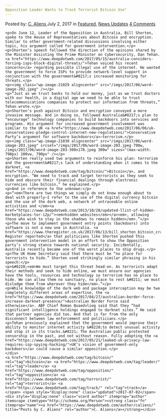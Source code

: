 ```yaml
---
Opposition Leader Wants to Track Terrorist Bitcoin Use"
---
```

<article class="post-listing post-21025 post type-post status-publish format-standard has-post-thumbnail hentry  tag-bitcoin tag-leader tag-opposition tag-terrorist tag-track">
    <div class="post-inner">
        <span>Posted by: <a href="https://www.deepdotweb.com/author/caliens/" title="">C. Aliens </a></span>
    <span>July 2, 2017</span>
    <span>in <a href="https://www.deepdotweb.com/category/deepdot-news/" rel="category tag">Featured</a>, <a href="https://www.deepdotweb.com/category/news-updates/" rel="category tag">News Updates</a></span>
    <span><a href="https://www.deepdotweb.com/2017/07/02/opposition-leader-wants-track-terrorist-bitcoin-use/#comments">4 Comments</a></span>
    </p>
    <div class="clear"></div>
    
    <p>On June 12, Leader of the Opposition in Australia, Bill Shorten, spoke to the House of Representatives about Bitcoin and encryption. Similar to other government-related discussions involving either topic, his argument called for government intervention.</p>
    <p>Shorten’s speech followed the direction of the opinions shared by the Minister Assisting the Prime Minister on Cybersecurity, Dan Tehan. <a href="https://www.deepdotweb.com/2017/05/15/australia-considers-forcing-isps-block-digital-threats/">Tehan voiced his recent concerns</a> regarding possible illegal use of the internet. He wanted the government to force ISPs to provide network-level support in conjunction with the government&#8217;s increased monitoring for threats.</p>
    <p><img class="wp-image-21029 aligncenter" src="/imgs/2017/06/word-image-202.jpeg" /></p>
    <p>“Just as we trust banks to hold our money, just as we trust doctors with our health, in a digital age we need to be able to trust telecommunications companies to protect our information from threats,” Tehan wrote.</p>
    <p>Shorten’s push against Bitcoin and encryption conveyed a more invasive message. And in doing so, followed Australia&#8217;s plan to “encourage” technology companies to build backdoors into services and programs. His argument for increased government involvement was similar to the UK <a href="https://www.deepdotweb.com/2017/06/06/uk-conservatives-pledge-control-internet-new-regulations/">Conservative Party’s argument for software backdoors</a>—terrorism.</p>
    <p><img class="wp-image-21030 aligncenter" src="/imgs/2017/06/word-image-203.jpeg" srcset="/imgs/2017/06/word-image-203.jpeg 790w, /imgs/2017/06/word-image-203-300x178.jpeg 300w" sizes="(max-width: 790px) 100vw, 790px" /></p>
    <p>Shorten really used two arguments to reinforce his plan: terrorism and the government&#8217;s lack of understanding when it comes to the darknet, <a href="https://www.deepdotweb.com/tag/bitcoin/">Bitcoin</a>, and encryption. “We need to track and target terrorists as they seek to hide and obscure their financial dealings through electronic currencies like bitcoin,” he explained.</p>
    <p>And in reference to the unknown:</p>
    <p>“<em>There are two things we simply do not know enough about to deal with properly—I refer to the use of the digital currency bitcoin and the use of the dark web, a network of untraceable online activities and </em><a href="https://www.deepdotweb.com/2013/10/28/updated-llist-of-hidden-marketplaces-tor-i2p/"><em>hidden websites</em></a><em>, allowing those who wish to stay in the shadows to remain hidden</em>.”</p>
    <p>The move to implement government entry points (backdoors) into software is not a new one in Australia. <a href="https://www.theregister.co.uk/2017/06/13/bill_shorten_bitcoin_crackdown_call/">The Register reported</a> that politicians like Shorten pushed this government intervention model in an effort to show the Opposition party’s strong stance towards national security. Incidentally, Australia recently became one of the worst places to ship drugs.</p>
    <p>The UK Home Secretary said that there must be “no place for terrorists to hide.” Shorten used strikingly similar phrasing in his speech:</p>
    <p>&#8220;<em>We must target this threat head-on. As terrorists adapt their methods and seek to hide online, we must ensure our agencies have the tools, resources and technology so terrorism has no place to hide. We can allow them no sanctuary, no place to rest &#8211; we must dislodge them from wherever they hide</em>.”</p>
    <p>While knowledge of the dark web and package interception may be two completely different areas of expertise, the <a href="https://www.deepdotweb.com/2017/04/27/australian-border-force-increase-darknet-presence/">Australian Border Force said otherwise</a>. ABF Chief Roman Quaedvlieg said that they “had significant intelligence holdings engaged to darknet sites.” He said that partner agencies did too. And that is far from the only disconnect between law enforcement and politicians.</p>
    <p>Tehan previously explained that the government would improve their ability to monitor internet activity &#8220;to detect unusual activity and stop it in its tracks.&#8221; The Australian public protested censorship in the past, and not without reason. Fully adopting the <a href="https://www.deepdotweb.com/2017/05/21/leaked-uk-privacy-law-requires-isp-spying-hacking/">UK’s vision of government-only backdoors</a> could cause a similar opposition.</p>
    </div>
    <a href="https://www.deepdotweb.com/tag/bitcoin/" rel="tag">bitcoin</a> <a href="https://www.deepdotweb.com/tag/leader/" rel="tag">leader</a> <a href="https://www.deepdotweb.com/tag/opposition/" rel="tag">opposition</a> <a href="https://www.deepdotweb.com/tag/terrorist/" rel="tag">terrorist</a> <a href="https://www.deepdotweb.com/tag/track/" rel="tag">track</a></span> <span style="display:none" class="updated">2017-07-02</span>
    <div style="display:none" class="vcard author" itemprop="author" itemscope itemtype="http://schema.org/Person"><strong class="fn" itemprop="name"><a href="https://www.deepdotweb.com/author/caliens/" title="Posts by C. Aliens" rel="author">C. Aliens</a></strong></div>
    
